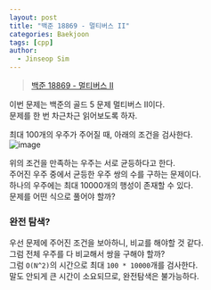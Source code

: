 ```yaml
---
layout: post
title: "백준 18869 - 멀티버스 II"
categories: Baekjoon
tags: [cpp]
author:
  - Jinseop Sim
---
```

> [백준 18869 - 멀티버스 II](https://www.acmicpc.net/problem/18869)

이번 문제는 백준의 골드 5 문제 멀티버스 II이다.  
문제를 한 번 차근차근 읽어보도록 하자.  

최대 100개의 우주가 주어질 때, 아래의 조건을 검사한다.  
![image](https://github.com/Jinseop-Sim/Jinseop-Sim.github.io/assets/71700079/6cca4696-82f8-4143-8212-4b08c594cc16)  

위의 조건을 만족하는 우주는 서로 균등하다고 한다.  
주어진 우주 중에서 균등한 우주 쌍의 수를 구하는 문제이다.  
하나의 우주에는 최대 10000개의 행성이 존재할 수 있다.  
문제를 어떤 식으로 풀어야 할까?  

### 완전 탐색?
우선 문제에 주어진 조건을 보아하니, 비교를 해야할 것 같다.  
그럼 전체 우주를 다 비교해서 쌍을 구해야 할까?  
그럼 ```O(N^2)```의 시간으로 최대 ```100 * 10000```개를 검사한다.  
말도 안되게 큰 시간이 소요되므로, 완전탐색은 불가능하다.  

